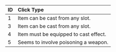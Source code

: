 **ID**|**Click Type**
:-----|:-----
1|Item can be cast from any slot.
3|Item can be cast from any slot.
4|Item must be equipped to cast effect.
5|Seems to involve poisoning a weapon.